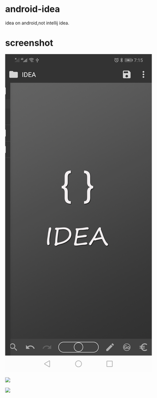 # android-idea
idea on android,not intellij idea.
# screenshot

![](https://github.com/CodeNeedWho/android-idea/blob/master/screenshot/1.jpg)

![](https://github.com/CodeNeedWho/android-idea/blob/master/screenshot/2.png)

![](https://github.com/CodeNeedWho/android-idea/blob/master/screenshot/3.png)